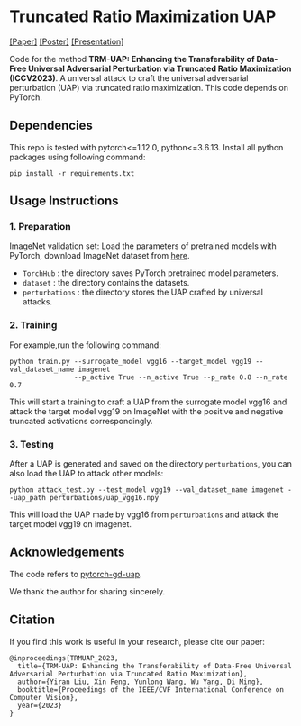 # Truncated Ratio Maximization UAP
[[Paper]](https://iccv2023.thecvf.com/main.conference.program-107.php) [[Poster]](https://drive.google.com/file/d/16ljA-MjlF8dHHp5NVcHUtUjFX1u7HI8B/view) [[Presentation]](https://drive.google.com/file/d/16Rdu6pGuSuaK14H1MK7acxatkHMjj_oL/view)

Code for the method **TRM-UAP: Enhancing the Transferability of Data-Free Universal Adversarial Perturbation via Truncated Ratio Maximization (ICCV2023)**. A universal attack to craft the universal adversarial perturbation (UAP) via truncated ratio maximization. This code depends on PyTorch.

## Dependencies

This repo is tested with pytorch<=1.12.0, python<=3.6.13.
Install all python packages using following command:
```
pip install -r requirements.txt
```

## Usage Instructions

### 1. Preparation

ImageNet validation set:
   Load the parameters of pretrained models with PyTorch, download ImageNet dataset from [here](https://image-net.org/challenges/LSVRC/2012/2012-downloads.php).
- `TorchHub` : the directory saves PyTorch pretrained model parameters.
- `dataset` : the directory contains the datasets.
- `perturbations` : the directory stores the UAP crafted by universal attacks. 



### 2. Training

For example,run the following command:

```
python train.py --surrogate_model vgg16 --target_model vgg19 --val_dataset_name imagenet 
                --p_active True --n_active True --p_rate 0.8 --n_rate 0.7
```
This will start a training to craft a UAP from the surrogate model vgg16 and attack the target model vgg19 on ImageNet with the positive and negative truncated activations correspondingly.


### 3. Testing
After a UAP is generated and saved on the directory `perturbations`, you can also load the UAP to attack other models:
```
python attack_test.py --test_model vgg19 --val_dataset_name imagenet --uap_path perturbations/uap_vgg16.npy
```
This will load the UAP made by vgg16 from `perturbations` and attack the target model vgg19 on imagenet.


## Acknowledgements
The code refers to [pytorch-gd-uap](https://github.com/psandovalsegura/pytorch-gd-uap).

We thank the author for sharing sincerely.

## Citation
If you find this work is useful in your research, please cite our paper:
```
@inproceedings{TRMUAP_2023,
  title={TRM-UAP: Enhancing the Transferability of Data-Free Universal Adversarial Perturbation via Truncated Ratio Maximization},
  author={Yiran Liu, Xin Feng, Yunlong Wang, Wu Yang, Di Ming},
  booktitle={Proceedings of the IEEE/CVF International Conference on Computer Vision},
  year={2023}
}
```
